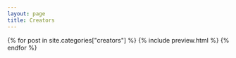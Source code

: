 ```yaml
---
layout: page
title: Creators
---
```


<article class="post-content">
  {% for post in site.categories["creators"] %}
      {% include preview.html %}
  {% endfor %}
</article>
